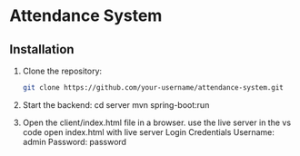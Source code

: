 # Attendance System

## Installation
1. Clone the repository:
   ```sh
   git clone https://github.com/your-username/attendance-system.git

2. Start the backend:
    cd server
    mvn spring-boot:run

3. Open the client/index.html file in a browser.
    use the live server in the vs code open index.html with live server
    Login Credentials
        Username: admin
        Password: password